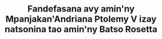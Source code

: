 ---
layout: quote
permalink: /mg/
langtag: mg
type: modern
script: Latn
langName: Malagasy
englishLangName: Malagasy
title: Fandefasana avy amin'ny Mpanjakan'Andriana Ptolemy V izay natsonina tao amin'ny Batso Rosetta
quote: Ny rindran'ny fandefasana ity dia hovatana amin'ny hieroglyph, demotic, ary greka amin'ny fehin'ny basalt ary hametraka ao amin'ny tempoly voalohany, faharoa, ary fahatelo amin'i Ptolemy, Andriamanitra tsy maty.
reference: Fandefasana avy amin'i Ptolemy V ao amin'ny Batso Rosetta, taona 196 taloha Kristy, British Museum.
imageAlt: Sandam-bola miboridana ny tarehin'i Ptolemy V
selectAriaLabel: Safidio ny teny
buttonRandom: Kakany
direction: ltr
---